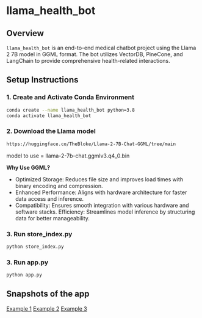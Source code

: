 # llama_health_bot

## Overview
`llama_health_bot` is an end-to-end medical chatbot project using the Llama 2 7B model in GGML format. The bot utilizes VectorDB, PineCone, and LangChain to provide comprehensive health-related interactions.

## Setup Instructions

### 1. Create and Activate Conda Environment

```bash
conda create --name llama_health_bot python=3.8
conda activate llama_health_bot
```

### 2. Download the Llama model 

```bash
https://huggingface.co/TheBloke/Llama-2-7B-Chat-GGML/tree/main
```
model to use = llama-2-7b-chat.ggmlv3.q4_0.bin

**Why Use GGML?**
- Optimized Storage: Reduces file size and improves load times with binary encoding and compression.
- Enhanced Performance: Aligns with hardware architecture for faster data access and inference.
- Compatibility: Ensures smooth integration with various hardware and software stacks.
Efficiency: Streamlines model inference by structuring data for better manageability.

### 3. Run store_index.py
```bash 
python store_index.py
```

### 3. Run app.py
```bash 
python app.py
```

## Snapshots of the app
[Example 1](1.png)
[Example 2](2.png)
[Example 3](3.png)
